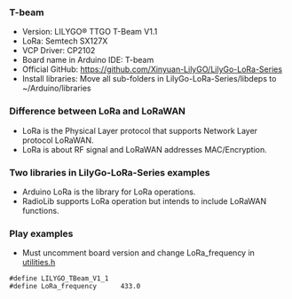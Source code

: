 ### T-beam
* Version: LILYGO® TTGO T-Beam V1.1
* LoRa: Semtech SX127X
* VCP Driver: CP2102
* Board name in Arduino IDE: T-beam
* Official GitHub: https://github.com/Xinyuan-LilyGO/LilyGo-LoRa-Series
* Install libraries: Move all sub-folders in LilyGo-LoRa-Series/libdeps to ~/Arduino/libraries
### Difference between LoRa and LoRaWAN
* LoRa is the Physical Layer protocol that supports Network Layer protocol LoRaWAN.
* LoRa is about RF signal and LoRaWAN addresses MAC/Encryption.
### Two libraries in LilyGo-LoRa-Series examples
* Arduino LoRa is the library for LoRa operations. 
* RadioLib supports LoRa operation but intends to include LoRaWAN functions.
### Play examples
* Must uncomment board version and change LoRa_frequency in [utilities.h](utilities.h) 
``` 
#define LILYGO_TBeam_V1_1 
#define LoRa_frequency      433.0
``` 